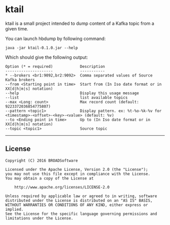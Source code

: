 # ktail

ktail is a small project intended to dump content of a Kafka topic from a given time.

You can launch hbdump by following command:

	java -jar ktail-0.1.0.jar --help

Which should give the following output:

	Option (* = required)            Description
	---------------------            -----------
	* --brokers <br1:9092,br2:9092>  Comma separated values of Source Kafka brokers
	--from <Starting point in time>  Start from (In Iso date format or in XX[d|h|m|s] notation)
	--help                           Display this usage message
	--list                           list available topics
	--max <Long: count>              Max record count (default: 9223372036854775807)
	--pattern <topic1>               Display pattern. ex: %t-%o-%k-%v for <timestamp>-<offset>-<key>-<value> (default: %v)
	--to <Ending point in time>      Up to (In Iso date format or in XX[d|h|m|s] notation)
	--topic <topic1>                 Source topic

***
## License

    Copyright (C) 2016 BROADSoftware

	Licensed under the Apache License, Version 2.0 (the "License");
	you may not use this file except in compliance with the License.
	You may obtain a copy of the License at
	
	    http://www.apache.org/licenses/LICENSE-2.0
	
	Unless required by applicable law or agreed to in writing, software
	distributed under the License is distributed on an "AS IS" BASIS,
	WITHOUT WARRANTIES OR CONDITIONS OF ANY KIND, either express or implied.
	See the License for the specific language governing permissions and
	limitations under the License.




